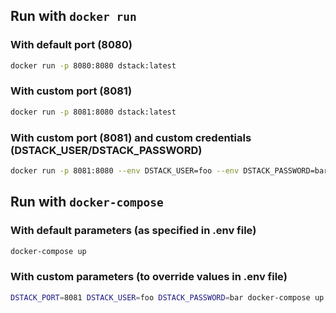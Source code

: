 ## Run with `docker run`

### With default port (8080)

```bash
docker run -p 8080:8080 dstack:latest
```
### With custom port (8081)
```bash
docker run -p 8081:8080 dstack:latest
```
### With custom port (8081) and custom credentials (DSTACK_USER/DSTACK_PASSWORD)
```bash
docker run -p 8081:8080 --env DSTACK_USER=foo --env DSTACK_PASSWORD=bar dstack:latest
```
## Run with `docker-compose`

### With default parameters (as specified in .env file)

```bash
docker-compose up
```
### With custom parameters (to override values in .env file)

```bash
DSTACK_PORT=8081 DSTACK_USER=foo DSTACK_PASSWORD=bar docker-compose up
```